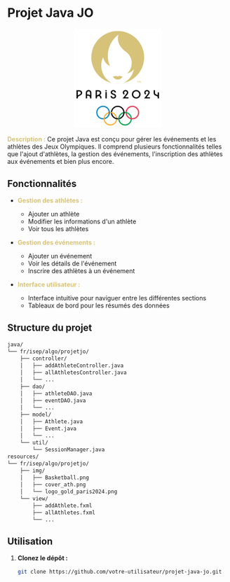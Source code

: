 # Projet Java JO

<p align="center">
  <img src="src/main/resources/fr/isep/algo/projetjo/img/logo_paris_2024.png" alt="Logo Paris 2024" width="200"/>
</p>

**<span style="color:#d7c378">Description :</span>**
Ce projet Java est conçu pour gérer les événements et les athlètes des Jeux Olympiques. Il comprend plusieurs fonctionnalités telles que l'ajout d'athlètes, la gestion des événements, l'inscription des athlètes aux événements et bien plus encore.

## Fonctionnalités

- **<span style="color:#d7c378">Gestion des athlètes :</span>**
  - Ajouter un athlète
  - Modifier les informations d'un athlète
  - Voir tous les athlètes

- **<span style="color:#d7c378">Gestion des événements :</span>**
  - Ajouter un événement
  - Voir les détails de l'événement
  - Inscrire des athlètes à un événement

- **<span style="color:#d7c378">Interface utilisateur :</span>**
  - Interface intuitive pour naviguer entre les différentes sections
  - Tableaux de bord pour les résumés des données

## Structure du projet

```plaintext
java/
└── fr/isep/algo/projetjo/
    ├── controller/
    │   ├── addAthleteController.java
    │   ├── allAthletesController.java
    │   └── ...
    ├── dao/
    │   ├── athleteDAO.java
    │   ├── eventDAO.java
    │   └── ...
    ├── model/
    │   ├── Athlete.java
    │   ├── Event.java
    │   └── ...
    └── util/
        └── SessionManager.java
resources/
└── fr/isep/algo/projetjo/
    ├── img/
    │   ├── Basketball.png
    │   ├── cover_ath.png
    │   └── logo_gold_paris2024.png
    └── view/
        ├── addAthlete.fxml
        ├── allAthletes.fxml
        └── ...
```

## Utilisation

1. **Clonez le dépôt :**
   ```bash
   git clone https://github.com/votre-utilisateur/projet-java-jo.git
